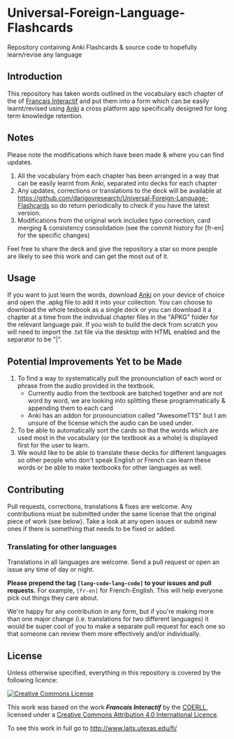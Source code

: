 # Universal-Foreign-Language-Flashcards
Repository containing Anki Flashcards &amp; source code to hopefully learn/revise any language

## Introduction
This repository has taken words outlined in the vocabulary each chapter of the of [Francais Interactif](http://www.laits.utexas.edu/fi/) and put them into a form which can be easily learnt/revised using <a href="https://apps.ankiweb.net/">Anki</a> a cross platform app specifically designed for long term knowledge retention.

## Notes
Please note the modifications which have been made & where you can find updates.
1. All the vocabulary from each chapter has been arranged in a way that can be easily learnt from Anki, separated into decks for each chapter
2. Any updates, corrections or translations to the deck will be available at <a href="https://github.com/darigovresearch/Universal-Foreign-Language-Flashcards">https://github.com/darigovresearch/Universal-Foreign-Language-Flashcards</a> so do return periodically to check if you have the latest version.
3. Modifications from the original work includes typo correction, card merging & consistency consolidation (see the commit history for [fr-en] for the specific changes)

Feel free to share the deck and give the repository a star so more people are likely to see this work and can get the most out of it.

## Usage
If you want to just learn the words, download <a href="https://apps.ankiweb.net/">Anki</a> on your device of choice and open the .apkg file to add it into your collection. You can choose to download the whole texbook as a single deck or you can download it a chapter at a time from the individual chapter files in the "APKG" folder for the relevant language pair. If you wish to build the deck from scratch you will need to import the .txt file via the desktop with HTML enabled and the separator to be "|".

## Potential Improvements Yet to be Made
1. To find a way to systematically pull the pronounciation of each word or phrase from the audio provided in the textbook.
    - Currently audio from the textbook are batched together and are not word by word, we are looking into splitting these programmatically & appending them to each card
    - Anki has an addon for pronounciation called "AwesomeTTS" but I am unsure of the license which the audio can be used under.
2. To be able to automatically sort the cards so that the words which are used most in the vocabulary (or the textbook as a whole) is displayed first for the user to learn.
3. We would like to be able to translate these decks for different languages so other people who don't speak English or French can learn these words or be able to make textbooks for other languages as well.

## Contributing
Pull requests, corrections, translations & fixes are welcome. Any contributions must be submitted under the same license that the original piece of work (see below). Take a look at any open issues or submit new ones if there is something that needs to be fixed or added.

### Translating for other languages
Translations in all languages are welcome. Send a pull request or open an issue any time of day or night.

**Please prepend the tag `[lang-code-lang-code]` to your issues and pull requests.** For example, `[fr-en]` for French-English. This will help everyone pick out things they care about.

We're happy for any contribution in any form, but if you're making more than one major change (i.e. translations for two different languages) it would be super cool of you to make a separate pull request for each one so that someone can review them more effectively and/or individually.

## License
Unless otherwise specified, everything in this repository is covered by the following licence:

[![Creative Commons License](https://licensebuttons.net/l/by/4.0/88x31.png)](https://creativecommons.org/licenses/by/4.0/)

This work was based on the work ***Francais Interactif*** by the [COERLL](http://www.laits.utexas.edu/fi/), licensed under a [Creative Commons Attribution 4.0 International Licence](https://creativecommons.org/licenses/by/4.0/).

To see this work in full go to http://www.laits.utexas.edu/fi/
